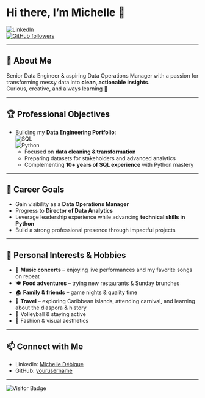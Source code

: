# Hi there, I’m Michelle 👋

[![LinkedIn](https://img.shields.io/badge/LinkedIn-Michelle%20Debique-blue?logo=linkedin&logoColor=white)](https://www.linkedin.com/in/michelle-debique/)  
[![GitHub followers](https://img.shields.io/github/followers/DataWizMichelle?label=Follow&style=social)](https://github.com/DataWizMichelle)

---

## 🎯 About Me

Senior Data Engineer & aspiring Data Operations Manager with a passion for transforming messy data into **clean, actionable insights**.  
Curious, creative, and always learning 🌱  

---

## 🏆 Professional Objectives

- Building my **Data Engineering Portfolio**:  
  ![SQL](https://img.shields.io/badge/SQL-Expert-00758F?logo=postgresql&logoColor=white)  
  ![Python](https://img.shields.io/badge/Python-Intermediate-3776AB?logo=python&logoColor=white)  
  - Focused on **data cleaning & transformation**  
  - Preparing datasets for stakeholders and advanced analytics  
  - Complementing **10+ years of SQL experience** with Python mastery  

---

## 🚀 Career Goals

- Gain visibility as a **Data Operations Manager**  
- Progress to **Director of Data Analytics**  
- Leverage leadership experience while advancing **technical skills in Python**  
- Build a strong professional presence through impactful projects  

---

## 🎨 Personal Interests & Hobbies

- 🎵 **Music concerts** – enjoying live performances and my favorite songs on repeat  
- 🍽️ **Food adventures** – trying new restaurants & Sunday brunches  
- 🏠 **Family & friends** – game nights & quality time  
- 🌴 **Travel** – exploring Caribbean islands, attending carnival, and learning about the diaspora & history  
- 🏐 Volleyball & staying active  
- 👗 Fashion & visual aesthetics  

---

## 📫 Connect with Me

- LinkedIn: [Michelle Débique](https://www.linkedin.com/in/michelle-debique/)  
- GitHub: [yourusername](https://github.com/yourusername)  

---

![Visitor Badge](https://visitor-badge.laobi.icu/badge?page_id=yourusername.yourusername)
